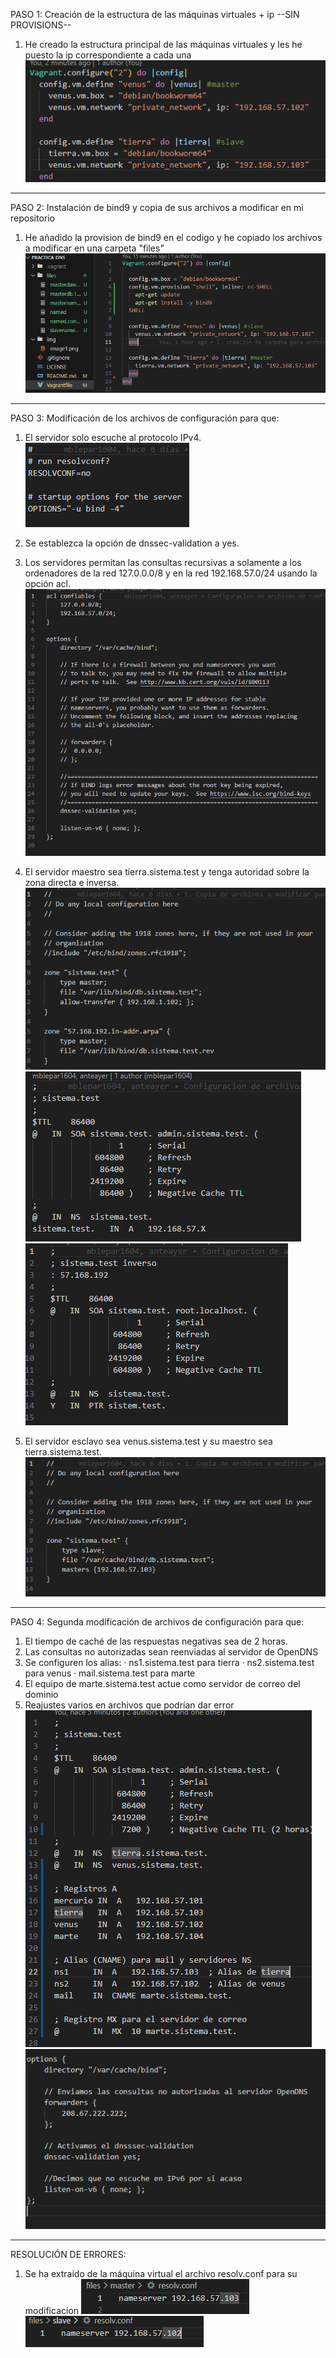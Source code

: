 PASO 1: Creación de la estructura de las máquinas virtuales + ip --SIN PROVISIONS--

1. He creado la estructura principal de las máquinas virtuales y les he puesto la ip correspondiente a cada una
![alt text](img/image1.png)

------------------------------------------------------------------------------------

PASO 2: Instalación de bind9 y copia de sus archivos a modificar en mi repositorio

1. He añadido la provision de bind9 en el codigo y he copiado los archivos a modificar en una carpeta "files"
![alt text](img/image2.png)

------------------------------------------------------------------------------------

PASO 3: Modificación de los archivos de configuración para que:
1. El servidor solo escuche al protocolo IPv4.
    ![alt text](img/image3-1.png)

2. Se establezca la opción de dnssec-validation a yes.
3. Los servidores permitan las consultas recursivas a solamente a los ordenadores de la red 127.0.0.0/8 y en la red 192.168.57.0/24 usando la opción acl.
    ![alt text](img/image3-2.png)

4. El servidor maestro sea tierra.sistema.test y tenga autoridad sobre la zona directa e inversa.
    ![alt text](img/image3-3.png)
    ![alt text](img/image3-4.png)
    ![alt text](img/image3-5.png)

5. El servidor esclavo sea venus.sistema.test y su maestro sea tierra.sistema.test.
    ![alt text](img/image3-6.png)

------------------------------------------------------------------------------------

PASO 4: Segunda modificación de archivos de configuración para que:
1. El tiempo de caché de las respuestas negativas sea de 2 horas.
2. Las consultas no autorizadas sean reenviadas al servidor de OpenDNS
3. Se configuren los alias:
    · ns1.sistema.test para tierra
    · ns2.sistema.test para venus
    · mail.sistema.test para marte
4. El equipo de marte.sistema.test actue como servidor de correo del dominio
5. Reajustes varios en archivos que podrían dar error
    ![alt text](img/image4-1.png)
    ![alt text](img/image4-2.png)

------------------------------------------------------------------------------------

RESOLUCIÓN DE ERRORES:

1. Se ha extraído de la máquina virtual el archivo resolv.conf para su modificacion
![alt text](img/image-re-1.png) ![alt text](img/image-re-1-2.png)